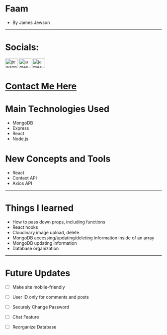# Faam
- By James Jewson
---
# Socials:
<p>
<a href="https://twitter.com/jjewson" target="blank"><img src="https://raw.githubusercontent.com/rahuldkjain/github-profile-readme-generator/master/src/images/icons/Social/twitter.svg" alt="jjewson" height="30" width="40" /></a>
<a href="https://linkedin.com/in/jamesjewson" target="blank"><img src="https://raw.githubusercontent.com/rahuldkjain/github-profile-readme-generator/master/src/images/icons/Social/linked-in-alt.svg" alt="james jewson" height="30" width="40" /></a>
<a href="https://stackoverflow.com/users/16706229/james-jewson" target="blank"><img src="https://raw.githubusercontent.com/rahuldkjain/github-profile-readme-generator/master/src/images/icons/Social/stack-overflow.svg" alt="james jewson" height="30" width="40" /></a>
</p>

# <a href="https://jamesjewson.netlify.app/#contact">Contact Me Here</a>

# Main Technologies Used
- MongoDB
- Express
- React
- Node.js


# New Concepts and Tools
- React
- Context API
- Axios API
 
---


# Things I learned

- How to pass down props, including functions
- React hooks
- Cloudinary image upload, delete
- MongoDB accessing/updating/deleting information inside of an array
- MongoDB updating information
- Database organization

---

# Future Updates
- [ ] Make site mobile-friendly
- [ ] User ID only for comments and posts
- [ ] Securely Change Password
- [ ] Chat Feature
- [ ] Reorganize Database 

    
